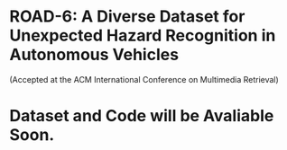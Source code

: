 # ROAD-6: A Diverse Dataset for Unexpected Hazard Recognition in Autonomous Vehicles
(Accepted at the ACM International Conference on Multimedia Retrieval)
# Dataset and Code will be Avaliable Soon.
